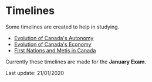 # Timelines

Some timelines are created to help in studying.

* [Evolution of Canada's Autonomy](https://kaminingyou.github.io/history-timelines/autonomy.html)
* [Evolution of Canada's Economy](https://kaminingyou.github.io/history-timelines/economy.html)
* [First Nations and Metis in Canada](https://kaminingyou.github.io/history-timelines/first_nations.html)

Currently these timelines are made for the **January Exam**.

Last update: 21/01/2020